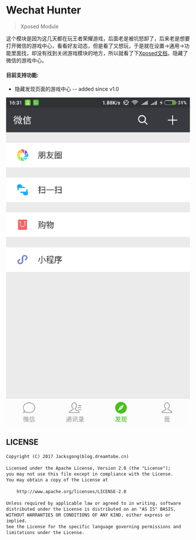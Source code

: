 # Wechat Hunter

> Xposed Module

这个模块是因为这几天都在玩王者荣耀游戏，后面老是被坑怒卸了，后来老是想要打开微信的游戏中心，看看好友动态，但是看了又想玩，于是就在设置->通用->功能里面找，却没有找到关闭游戏模块的地方，所以就看了下[Xposed文档](https://github.com/rovo89/XposedBridge/wiki/Development-tutorial)，隐藏了微信的游戏中心。

#### 目前支持功能:

- 隐藏发现页面的游戏中心 -- added since v1.0

![](https://raw.githubusercontent.com/Jacksgong/wechat-hunter/master/arts/no-game.png)

## LICENSE

```
Copyright (C) 2017 Jacksgong(blog.dreamtobe.cn)

Licensed under the Apache License, Version 2.0 (the "License");
you may not use this file except in compliance with the License.
You may obtain a copy of the License at

    http://www.apache.org/licenses/LICENSE-2.0

Unless required by applicable law or agreed to in writing, software
distributed under the License is distributed on an "AS IS" BASIS,
WITHOUT WARRANTIES OR CONDITIONS OF ANY KIND, either express or implied.
See the License for the specific language governing permissions and
limitations under the License.
```

